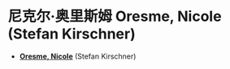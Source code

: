 # 尼克尔·奥里斯姆 Oresme, Nicole (Stefan Kirschner)

* [**Oresme, Nicole**](https://plato.stanford.edu/entries/nicole-oresme/) (Stefan Kirschner)
